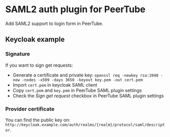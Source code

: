 # SAML2 auth plugin for PeerTube

Add SAML2 support to login form in PeerTube.

## Keycloak example

### Signature

If you want to sign get requests:
 * Generate a certificate and private key: `openssl req -newkey rsa:2048 -new -nodes -x509 -days 3650 -keyout key.pem -out cert.pem`
 * Import `cert.pem` in keycloak SAML client
 * Copy `cert.pem` and `key.pem` in PeerTube SAML plugin settings
 * Check the *Sign get request* checkbox in PeerTube SAML plugin settings

### Provider certificate

You can find the public key on: `http://keycloak.example.com/auth/realms/{realm}/protocol/saml/descriptor`.

